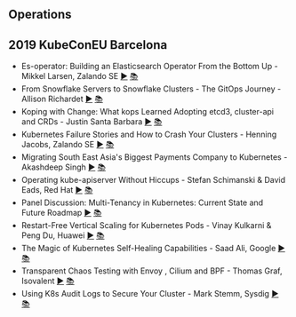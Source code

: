 Operations
---
## 2019 KubeConEU Barcelona

* Es-operator: Building an Elasticsearch Operator From the Bottom Up - Mikkel Larsen, Zalando SE [▶️](https://www.youtube.com/watch?v=lprE0J0kAq0) [ 📚](https://static.sched.com/hosted_files/kccnceu19/be/2019-05-21%20Es-operator_%20Building%20an%20Elasticsearch%20Operator%20From%20the%20Bottom%20Up%20-%20KubeCon%20EU%202019%20%281%29.pdf)
* From Snowflake Servers to Snowflake Clusters - The GitOps Journey - Allison Richardet [▶️](https://www.youtube.com/watch?v=VJpEuzSkkXs) [ 📚](https://static.sched.com/hosted_files/kccnceu19/6e/SnowflakesGitOps.pdf)
* Koping with Change: What kops Learned Adopting etcd3, cluster-api and CRDs - Justin Santa Barbara [▶️](https://www.youtube.com/watch?v=Nm26bGT6s0w) [ 📚](https://static.sched.com/hosted_files/kccnceu19/7f/Kubecon%20EU%202019%20-%20Kops%20Koping%20With%20Change.pdf)
* Kubernetes Failure Stories and How to Crash Your Clusters - Henning Jacobs, Zalando SE [▶️](https://www.youtube.com/watch?v=6sDTB4eV4F8) [ 📚](https://static.sched.com/hosted_files/kccnceu19/c8/2019-05-21%20Kubernetes%20Failure%20Stories%20-%20KubeCon%20Europe.pdf)
* Migrating South East Asia&#39;s Biggest Payments Company to Kubernetes - Akashdeep Singh [▶️](https://www.youtube.com/watch?v=eYb--4iOSCY) [ 📚](https://static.sched.com/hosted_files/kccnceu19/e5/Migrating%20South%20East%20Asia%E2%80%99s%20Biggest%20Payment%20Company.pdf)
* Operating kube-apiserver Without Hiccups - Stefan Schimanski &amp; David Eads, Red Hat [▶️](https://www.youtube.com/watch?v=pED17NXiexw) [ 📚](https://static.sched.com/hosted_files/kccnceu19/1c/API%20server%20without%20hiccups.pdf)
* Panel Discussion: Multi-Tenancy in Kubernetes: Current State and Future Roadmap [▶️](https://www.youtube.com/watch?v=GCd6mIFD0zQ) [ 📚]()
* Restart-Free Vertical Scaling for Kubernetes Pods - Vinay Kulkarni &amp; Peng Du, Huawei [▶️](https://www.youtube.com/watch?v=eic6kBa3QAc) [ 📚](https://static.sched.com/hosted_files/kccnceu19/31/RestartFreeVerticalScaling.pdf)
* The Magic of Kubernetes Self-Healing Capabilities - Saad Ali, Google [▶️](https://www.youtube.com/watch?v=91dgNqma7-Q) [ 📚]()
* Transparent Chaos Testing with Envoy , Cilium and BPF - Thomas Graf, Isovalent [▶️](https://www.youtube.com/watch?v=gPvl2NDIWzY) [ 📚](https://static.sched.com/hosted_files/kccnceu19/54/Chaos%20Testing%20with%20Envoy%2C%20Cilium%20and%20eBPF.pdf)
* Using K8s Audit Logs to Secure Your Cluster - Mark Stemm, Sysdig [▶️](https://www.youtube.com/watch?v=h0h9QWhGFS4) [ 📚](https://static.sched.com/hosted_files/kccnceu19/ca/K8s-Audit-Logs-KubeconEU-2019.pdf)
